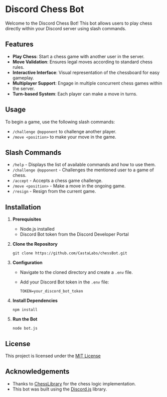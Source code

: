 
# Discord Chess Bot

Welcome to the Discord Chess Bot! This bot allows users to play chess directly within your Discord server using slash commands.

## Features

- **Play Chess**: Start a chess game with another user in the server.
- **Move Validation**: Ensures legal moves according to standard chess rules.
- **Interactive Interface**: Visual representation of the chessboard for easy gameplay.
- **Multiplayer Support**: Engage in multiple concurrent chess games within the server.
- **Turn-based System**: Each player can make a move in turns.

## Usage

To begin a game, use the following slash commands:

- `/challenge @opponent` to challenge another player.
- `/move <position>` to make your move in the game.

## Slash Commands

- `/help` - Displays the list of available commands and how to use them.
- `/challenge @opponent` - Challenges the mentioned user to a game of chess.
- `/accept` - Accepts a chess game challenge.
- `/move <position>` - Make a move in the ongoing game.
- `/resign` - Resign from the current game.

## Installation

1. **Prerequisites**

	- Node.js installed
	- Discord Bot token from the Discord Developer Portal

2. **Clone the Repository**

    ```git
    git clone https://github.com/CastaLabs/chessBot.git
    ```

3. **Configuration**

	- Navigate to the cloned directory and create a `.env` file.
	- Add your Discord Bot token in the `.env` file:

	  ```node
	  TOKEN=your_discord_bot_token
	  ```

4. **Install Dependencies**

    ```node
    npm install
    ```

5. **Run the Bot**

    ```node
    node bot.js
    ```

## License

This project is licensed under the [MIT License](https://koy.mit-license.org)
  
## Acknowledgements

- Thanks to [ChessLibrary](https://www.npmjs.com/package/chess.js) for the chess logic implementation.
- This bot was built using the [Discord.js](https://www.npmjs.com/package/discord.js) library.
